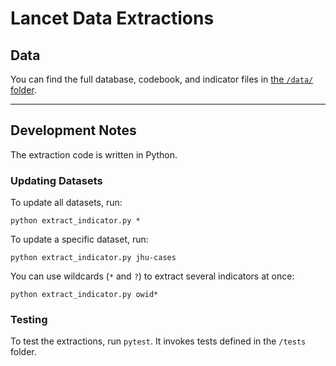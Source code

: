 # Lancet Data Extractions

## Data

You can find the full database, codebook, and indicator files in [the `/data/` folder](https://github.com/sdsna/lancet-data/tree/master/data).

---

## Development Notes

The extraction code is written in Python.

### Updating Datasets

To update all datasets, run:

```shell
python extract_indicator.py *
```

To update a specific dataset, run:

```shell
python extract_indicator.py jhu-cases
```

You can use wildcards (`*` and `?`) to extract several indicators at once:

```shell
python extract_indicator.py owid*
```

### Testing

To test the extractions, run `pytest`. It invokes tests defined in the
`/tests` folder.
